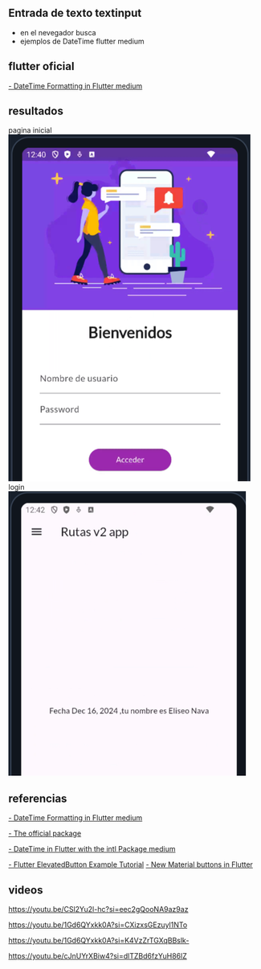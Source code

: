 ## Entrada de texto textinput
- en el nevegador busca 
- ejemplos de DateTime flutter medium

## flutter oficial


[- DateTime Formatting in Flutter medium](https://api.flutter.dev/flutter/dart-core/DateTime-class.html)


## resultados
pagina inicial
![alt text](image.png)
login
![alt text](image-1.png)



## referencias
[- DateTime Formatting in Flutter medium](https://medium.com/@sparkleo/mastering-datetime-formatting-in-flutter-2-techniques-2632afae62c4)

[- The official package](https://pub.dev/)

[- DateTime in Flutter with the intl Package medium](https://blog.stackademic.com/datetime-in-flutter-with-the-intl-package-4123eb926e4a)

[- Flutter ElevatedButton Example Tutorial](https://codesinsider.com/flutter-elevatedbutton-example/)
[- New Material buttons in Flutter](https://blog.logrocket.com/new-material-buttons-in-flutter/)

## videos

https://youtu.be/CSl2Yu2l-hc?si=eec2gQooNA9az9az

https://youtu.be/1Gd6QYxkk0A?si=CXizxsGEzuyl1NTo

https://youtu.be/1Gd6QYxkk0A?si=K4VzZrTGXqBBslk-


https://youtu.be/cJnUYrXBiw4?si=dlTZBd6fzYuH86lZ